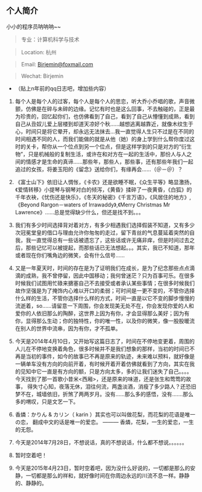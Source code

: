 ## 个人简介

小小的程序员呐呐呐~~

> 专业：计算机科学与技术

> Location: 杭州

> Email: Birjemin@foxmail.com

> Wechat: Birjemin

* （贴上n年前的qq日志吧，增加些内容）


1. 每个人是每个人的过客，每个人是每个人的思恋，听大乔小乔唱的歌，声音微颤，仿佛是在碎与未碎的边缘。记忆有时也是这么回事，不去触碰的，正是最为珍贵的，回忆起你们，也仿佛看到了自己，看到了自己从懵懂到成熟，看到自己从丑奴儿爱上层楼到却道天凉好个秋……越想逃离越靠近，就像木纹生于心，时间只是将它晕开，却永远无法抹去…我一直觉得人生只不过是在不同的时间相遇不同的人，而我们能做的就是从他（她）的身上学到什么帮你度过这时的关卡，帮你从一个位点到另一个位点，但是这样学到的只是对方的“衍生物”，只是机械般的复制生活，或许在和对方在一起的生活中，那份人与人之间的情感才是生命的真谛……那些年，那些人，那些事，还有那些年我们一起追过的女孩，将姜玉阳的《留念》送给你们，有缘再会……（＠－＠）？

2. 《富士山下》依旧让人惆怅，《卡农》还是欲睡不眠，《众生平等》略显激扬，《爱情转移》小提琴与钢琴对白的倾泻，《黄昏》揉碎了一夜黄昏，《白狐》的千年衣袂，《忧伤还是快乐》，《冬天的秘密》《千言万语》，《风居住的地方》,《Beyond Rargon－waters of Irrawaddy》,《Merry Christmas Mr Lawrence》……总是觉得缺少什么，但还是找不到。。。

3. 我们有多少时间选择背对着对方，有多少相遇我们选择假装不知道，又有多少次冠冕堂皇的借口与理由允许你匆匆的走过，留下青丝的气息蔓延着突然的自我，我一直觉得总有一些话被遗忘了，这些话或许无痛非痒，但是时间过去之后，那些记忆可以被提起，而那些话已无法想起。。。其实，我已不知道，那年或者现在你们嘴角边的微笑，会有什么信号......

4. 又是一年夏天时，时间的存在是为了证明我们在成长，是为了纪念那些点点滴滴的成熟，我不曾停留，因此中国移动；我何曾迷茫？只为百事可乐。在很多时候我们试图用忙碌来搪塞自己不去接受或者承认某些事情；在很多时候我们故作坚强是为了掩饰内心难以开口的柔弱；可时间是一更不变的，不管你选择什么样的生活，不管你选择什么样的方式，时间一直是以它不变的脚步慢慢的流逝着，so......请留意一下周围，你会发现美无处不在，你会发现你爱的人和爱你的人依旧那么的陶醉，这世界上因为有你，才会显得那么美好；因为有你，显得那么生动；你的独特性，你的唯一性，以及你的微笑，像一股股暖流在别人的世界中流串，因为有你，才不孤单。

5. 今天是2014年4月10日，又开始写这篇日志了，时间在不停地变更着，周围的人儿在不停地变换着角色，很多时候并不是我们想象的那样，当初的时间已不再是当初的事件，如今的故事已不再是原来的轨迹，未来难以预料，就好像是一辆单车没有方向的向前开着，有时候开着开着仿佛就看到了方向，其实在我的见知中它一直是有方向的额，只是方向太多，多的让我们迷失了自己。。。。今天找到了那一首歌小昔米<西厢>，还是原来的味道，还是张生和莺莺的故事， 得失寸心知，夜落无休，泪往何流，两盏淡酒，消瘦了多少路人？还恐旧梦不在，城墙依旧，折煞了两两岁月。没有......那么多的感悟，没有.......那么多的喟叹，只是文艺一下。

6. 香燐：かりん & カリン（ karin ）其实也可以叫做花梨，而花梨的花语是唯一の恋， 翻成中文的话是唯一的爱恋。
——— 香燐，花梨，一生的爱恋，一生的无怨。

7. 今天是2014年7月28日，不想说话，真的不想说话，什么都不想说。。。。。。

8. 暂时空着吧！ 

9. 今天是2015年4月23日，暂时空着吧，因为没什么好说的，一切都是那么的安静，一切都是那么的祥和，就好像时间在你周边永远的川流不息一样。静静的、静静的。
